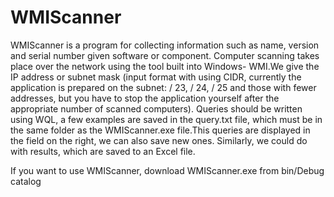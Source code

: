 # WMIScanner
 WMIScanner is a program for collecting information such as name, version and serial number given software or component. 
 Computer scanning takes place over the network using the tool built into Windows- WMI.We give the IP address 
 or subnet mask (input format with using CIDR, currently the application is prepared on the subnet: / 23, / 24, / 25 and those with 
 fewer addresses, but you have to stop the application yourself after the appropriate number of scanned computers). 
 Queries should be written using WQL, a few examples are saved in the query.txt file, which must be in the same folder 
 as the WMIScanner.exe file.This queries are displayed in the field on the right, we can also save new ones.
 Similarly, we could do with results, which are saved to an Excel file.
 
 If you want to use WMIScanner, download WMIScanner.exe from bin/Debug catalog 
